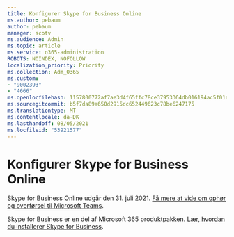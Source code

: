 ```yaml
---
title: Konfigurer Skype for Business Online
ms.author: pebaum
author: pebaum
manager: scotv
ms.audience: Admin
ms.topic: article
ms.service: o365-administration
ROBOTS: NOINDEX, NOFOLLOW
localization_priority: Priority
ms.collection: Adm_O365
ms.custom:
- "9002393"
- "4666"
ms.openlocfilehash: 1157800772af7ae3d4f65ffc78ce37953364db016194ac5f01aeb92295390f93
ms.sourcegitcommit: b5f7da89a650d2915dc652449623c78be6247175
ms.translationtype: MT
ms.contentlocale: da-DK
ms.lasthandoff: 08/05/2021
ms.locfileid: "53921577"
---
```

# <a name="set-up-skype-for-business-online"></a>Konfigurer Skype for Business Online

Skype for Business Online udgår den 31. juli 2021. [Få mere at vide om ophør og overførsel til Microsoft Teams](https://docs.microsoft.com/microsoftteams/skype-for-business-online-retirement).

Skype for Business er en del af Microsoft 365 produktpakken. [Lær, hvordan du installerer Skype for Business](https://support.office.com/article/Install-Skype-for-Business-Online-8a618bc4-3fc8-4d5f-9d62-cf93a0494800).
